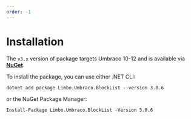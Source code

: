 ```yaml
---
order: -1
---
```


# Installation

The `v3.x` version of package targets Umbraco 10-12 and is available via [**NuGet**][NuGetPackage].

To install the package, you can use either .NET CLI:

```
dotnet add package Limbo.Umbraco.BlockList --version 3.0.6
```

or the NuGet Package Manager:

```
Install-Package Limbo.Umbraco.BlockList -Version 3.0.6
```

[NuGetPackage]: https://www.nuget.org/packages/Limbo.Umbraco.BlockList